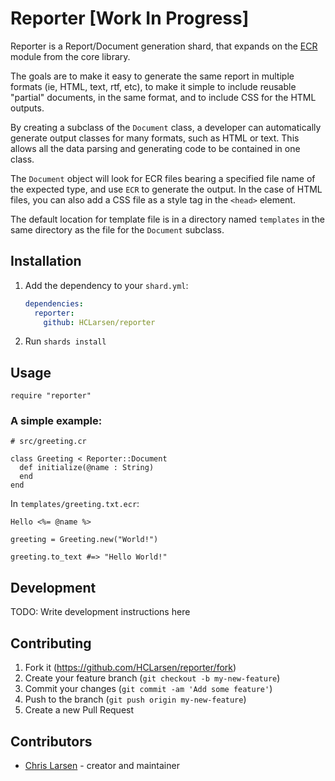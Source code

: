 # Reporter [Work In Progress]

Reporter is a Report/Document generation shard, that expands on the [ECR](https://crystal-lang.org/api/latest/ECR.html) module from the core library.

The goals are to make it easy to generate the same report in multiple formats (ie, HTML, text, rtf, etc), to make it simple to include reusable "partial" documents, in the same format, and to include CSS for the HTML outputs.

By creating a subclass of the `Document` class, a developer can automatically generate output classes for many formats, such as HTML or text. This allows all the data parsing and generating code to be contained in one class.

The `Document` object will look for ECR files bearing a specified file name of the expected type, and use `ECR` to generate the output. In the case of HTML files, you can also add a CSS file as a style tag in the `<head>` element.

The default location for template file is in a directory named `templates` in the same directory as the file for the `Document` subclass.

## Installation

1. Add the dependency to your `shard.yml`:

   ```yaml
   dependencies:
     reporter:
       github: HCLarsen/reporter
   ```

2. Run `shards install`

## Usage

```crystal
require "reporter"
```

### A simple example:

```crystal
# src/greeting.cr

class Greeting < Reporter::Document
  def initialize(@name : String)
  end
end
```

In `templates/greeting.txt.ecr`:
```crystal
Hello <%= @name %>
```

```crystal
greeting = Greeting.new("World!")

greeting.to_text #=> "Hello World!"
```

## Development

TODO: Write development instructions here

## Contributing

1. Fork it (<https://github.com/HCLarsen/reporter/fork>)
2. Create your feature branch (`git checkout -b my-new-feature`)
3. Commit your changes (`git commit -am 'Add some feature'`)
4. Push to the branch (`git push origin my-new-feature`)
5. Create a new Pull Request

## Contributors

- [Chris Larsen](https://github.com/HCLarsen) - creator and maintainer
